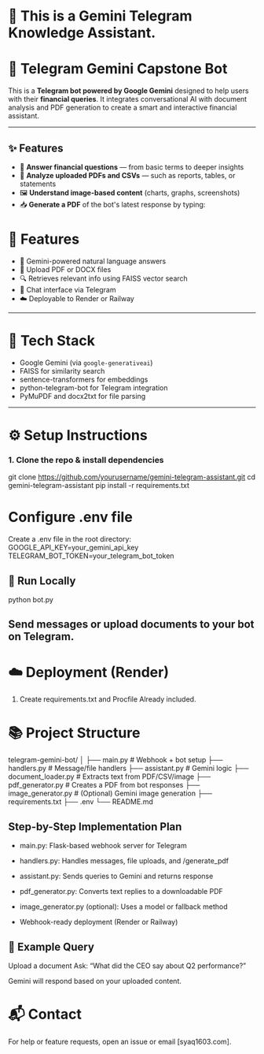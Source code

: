 # 🤖 This is a Gemini Telegram Knowledge Assistant.

# 🤖 Telegram Gemini Capstone Bot

This is a **Telegram bot powered by Google Gemini** designed to help users with their **financial queries**. It integrates conversational AI with document analysis and PDF generation to create a smart and interactive financial assistant.

---

## ✨ Features

- 🧠 **Answer financial questions** — from basic terms to deeper insights
- 📄 **Analyze uploaded PDFs and CSVs** — such as reports, tables, or statements
- 🖼️ **Understand image-based content** (charts, graphs, screenshots)
- 📥 **Generate a PDF** of the bot's latest response by typing:  


# 🚀 Features

- 🧠 Gemini-powered natural language answers
- 📄 Upload PDF or DOCX files
- 🔍 Retrieves relevant info using FAISS vector search
- 💬 Chat interface via Telegram
- ☁️ Deployable to Render or Railway

---

# 🔧 Tech Stack

- Google Gemini (via `google-generativeai`)
- FAISS for similarity search
- sentence-transformers for embeddings
- python-telegram-bot for Telegram integration
- PyMuPDF and docx2txt for file parsing

---

# ⚙️ Setup Instructions

### 1. Clone the repo & install dependencies

git clone https://github.com/yourusername/gemini-telegram-assistant.git
cd gemini-telegram-assistant
pip install -r requirements.txt

# Configure .env file
Create a .env file in the root directory:
GOOGLE_API_KEY=your_gemini_api_key
TELEGRAM_BOT_TOKEN=your_telegram_bot_token

## 🧪 Run Locally
python bot.py

## Send messages or upload documents to your bot on Telegram.

# ☁️ Deployment (Render)
1. Create requirements.txt and Procfile
Already included.

# 📚 Project Structure

telegram-gemini-bot/
│
├── main.py                # Webhook + bot setup
├── handlers.py            # Message/file handlers
├── assistant.py           # Gemini logic
├── document_loader.py     # Extracts text from PDF/CSV/image
├── pdf_generator.py       # Creates a PDF from bot responses
├── image_generator.py     # (Optional) Gemini image generation
├── requirements.txt
├── .env
└── README.md

## Step-by-Step Implementation Plan

- main.py: Flask-based webhook server for Telegram

- handlers.py: Handles messages, file uploads, and /generate_pdf

- assistant.py: Sends queries to Gemini and returns response

- pdf_generator.py: Converts text replies to a downloadable PDF

- image_generator.py (optional): Uses a model or fallback method

- Webhook-ready deployment (Render or Railway)

## 🧠 Example Query
Upload a document
Ask: “What did the CEO say about Q2 performance?”

Gemini will respond based on your uploaded content.

# 📬 Contact
For help or feature requests, open an issue or email [syaq1603.com].


